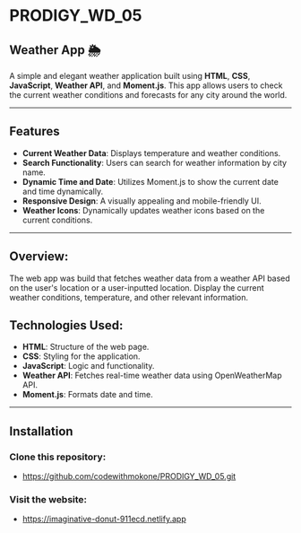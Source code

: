 # PRODIGY_WD_05

## Weather App 🌦️

A simple and elegant weather application built using **HTML**, **CSS**, **JavaScript**, **Weather API**, and **Moment.js**. This app allows users to check the current weather conditions and forecasts for any city around the world.

---

## Features

- **Current Weather Data**: Displays temperature and weather conditions.
- **Search Functionality**: Users can search for weather information by city name.
- **Dynamic Time and Date**: Utilizes Moment.js to show the current date and time dynamically.
- **Responsive Design**: A visually appealing and mobile-friendly UI.
- **Weather Icons**: Dynamically updates weather icons based on the current conditions.

---

## Overview:
The web app was build that fetches weather data from a weather API based on the user's location or a user-inputted location. Display the current weather conditions, temperature, and other relevant information.

## Technologies Used:
- **HTML**: Structure of the web page.
- **CSS**: Styling for the application.
- **JavaScript**: Logic and functionality.
- **Weather API**: Fetches real-time weather data using OpenWeatherMap API.
- **Moment.js**: Formats date and time.

---

## Installation

### Clone this repository:
- https://github.com/codewithmokone/PRODIGY_WD_05.git 

### Visit the website:
- https://imaginative-donut-911ecd.netlify.app
